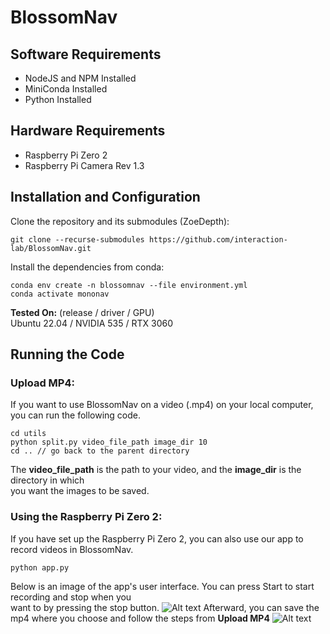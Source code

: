 # BlossomNav
## Software Requirements
- NodeJS and NPM Installed
- MiniConda Installed
- Python Installed

## Hardware Requirements
- Raspberry Pi Zero 2
- Raspberry Pi Camera Rev 1.3

## Installation and Configuration
Clone the repository and its submodules (ZoeDepth):
```
git clone --recurse-submodules https://github.com/interaction-lab/BlossomNav.git
```
Install the dependencies from conda:
```
conda env create -n blossomnav --file environment.yml
conda activate mononav
```
**Tested On:** (release / driver / GPU)
<br />Ubuntu 22.04 / NVIDIA 535 / RTX 3060

## Running the Code
### Upload MP4:
If you want to use BlossomNav on a video (.mp4) on your local computer, you can run the following code.
```
cd utils
python split.py video_file_path image_dir 10
cd .. // go back to the parent directory
```
The **video_file_path** is the path to your video, and the **image_dir** is the directory in which
<br /> you want the images to be saved. 
<br />
### Using the Raspberry Pi Zero 2:
If you have set up the Raspberry Pi Zero 2, you can also use our app to record videos in BlossomNav.
```
python app.py
```
Below is an image of the app's user interface. You can press Start to start recording and stop when you
<br />want to by pressing the stop button.
![Alt text](relative%20path/to/img.jpg?raw=true "Title")
Afterward, you can save the mp4 where you choose and follow the steps from **Upload MP4**
![Alt text](relative%20path/to/img.jpg?raw=true "Title")
